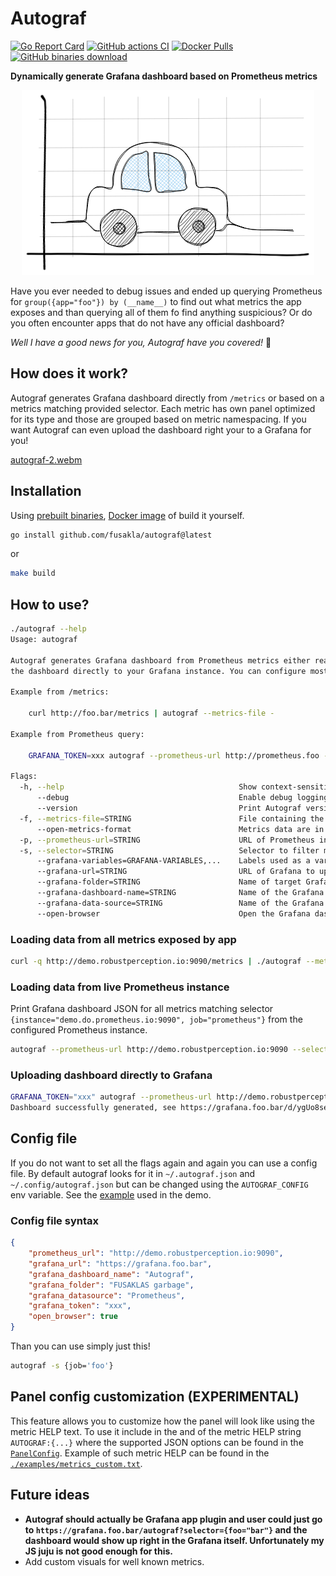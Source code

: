 # Autograf
[![Go Report
Card](https://goreportcard.com/badge/github.com/fusakla/autograf)](https://goreportcard.com/report/github.com/fusakla/autograf)
[![GitHub actions
CI](https://img.shields.io/github/workflow/status/fusakla/autograf/Go/main)](https://github.com/fusakla/autograf/actions?query=branch%3Amain)
[![Docker Pulls](https://img.shields.io/docker/pulls/fusakla/autograf)](https://hub.docker.com/r/fusakla/autograf)
[![GitHub binaries
download](https://img.shields.io/github/downloads/fusakla/autograf/total?label=Prebuilt%20binaries%20downloads)](https://github.com/fusakla/autograf/releases/latest)

**Dynamically generate Grafana dashboard based on Prometheus metrics**

<p align="center"><img src="./autograf.excalidraw.png"></p>

Have you ever needed to debug issues and ended up querying Prometheus for `group({app="foo"}) by (__name__)` to find out
what metrics the app exposes and than querying all of them fo find anything suspicious? Or do you often encounter apps
that do not have any official dashboard?

_Well I have a good news for you, Autograf have you covered!_ :tada:

## How does it work?
Autograf generates Grafana dashboard directly from `/metrics` or based on a metrics matching provided selector. Each
metric has own panel optimized for its type and those are grouped based on metric namespacing. If you want Autograf can
even upload the dashboard right your to a Grafana for you!

[autograf-2.webm](https://user-images.githubusercontent.com/6112562/178546235-7f9f815d-e843-4b0c-84dc-4fba2270eedc.webm)

## Installation
Using [prebuilt binaries](https://github.com/fusakla/autograf/releases/latest), [Docker
image](https://hub.docker.com/r/fusakla/autograf) of build it yourself.

```bash
go install github.com/fusakla/autograf@latest
```
or
```bash
make build
```

## How to use?

```bash
./autograf --help
Usage: autograf

Autograf generates Grafana dashboard from Prometheus metrics either read from a /metrics endpoint or queried form live Prometheus instance. The dashboard JSON is by default printed to stdout. But can also upload
the dashboard directly to your Grafana instance. You can configure most of the flags using config file. See the docs.

Example from /metrics:

    curl http://foo.bar/metrics | autograf --metrics-file -

Example from Prometheus query:

    GRAFANA_TOKEN=xxx autograf --prometheus-url http://prometheus.foo --selector '{app="foo"}' --grafana-url http://grafana.bar

Flags:
  -h, --help                                       Show context-sensitive help.
      --debug                                      Enable debug logging
      --version                                    Print Autograf version and exit
  -f, --metrics-file=STRING                        File containing the metrics exposed by app (will read stdin if se to - )
      --open-metrics-format                        Metrics data are in the application/openmetrics-text format.
  -p, --prometheus-url=STRING                      URL of Prometheus instance to fetch the metrics from.
  -s, --selector=STRING                            Selector to filter metrics from the Prometheus instance.
      --grafana-variables=GRAFANA-VARIABLES,...    Labels used as a variables for filtering in dashboard
      --grafana-url=STRING                         URL of Grafana to upload the dashboard to, if not specified, dashboard JSON is printed to stdout
      --grafana-folder=STRING                      Name of target Grafana folder
      --grafana-dashboard-name=STRING              Name of the Grafana dashboard
      --grafana-data-source=STRING                 Name of the Grafana datasource to use
      --open-browser                               Open the Grafana dashboard automatically in browser
```

### Loading data from all metrics exposed by app
```bash
curl -q http://demo.robustperception.io:9090/metrics | ./autograf --metrics-file -
```

### Loading data from live Prometheus instance
Print Grafana dashboard JSON for all metrics matching selector `{instance="demo.do.prometheus.io:9090",
job="prometheus"}` from the configured Prometheus instance.
```bash
autograf --prometheus-url http://demo.robustperception.io:9090 --selector '{instance="demo.do.prometheus.io:9090", job="prometheus"}'
```

### Uploading dashboard directly to Grafana
```bash
GRAFANA_TOKEN="xxx" autograf --prometheus-url http://demo.robustperception.io:9090 --selector '{instance="demo.do.prometheus.io:9090", job="prometheus"}' --grafana-url https://foo.bar --grafana-folder test
Dashboard successfully generated, see https://grafana.foo.bar/d/ygUo8se7k/autograf-dashboard
```

## Config file
If you do not want to set all the flags again and again you can use a config file. By default autograf looks for it in
`~/.autograf.json` and `~/.config/autograf.json` but can be changed using the `AUTOGRAF_CONFIG` env variable.
See the [example](./examples/demo/autograf.json) used in the demo.

### Config file syntax
```json
{
    "prometheus_url": "http://demo.robustperception.io:9090",
    "grafana_url": "https://grafana.foo.bar",
    "grafana_dashboard_name": "Autograf",
    "grafana_folder": "FUSAKLAS garbage",
    "grafana_datasource": "Prometheus",
    "grafana_token": "xxx",
    "open_browser": true
}
```

Than you can use simply just this!
```bash
autograf -s {job='foo'}
```

## Panel config customization (EXPERIMENTAL)
This feature allows you to customize how the panel will look like using the metric HELP text.
To use it include in the and of the metric HELP string ` AUTOGRAF:{...}` where the supported JSON options 
can be found in the [`PanelConfig`](./packages/model/panel_config.go#L10). Example of such metric HELP can 
be found in the [`./examples/metrics_custom.txt`](./examples/metrics_custom.txt).


## Future ideas
- **Autograf should actually be Grafana app plugin and user could just go to `https://grafana.foo.bar/autograf?selector={foo="bar"}` and
  the dashboard would show up right in the Grafana itself. Unfortunately my JS juju is not good enough for this.**
- Add custom visuals for well known metrics.

